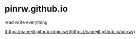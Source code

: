 # pinrw.github.io
read write everything

[https://namejlt.github.io/pinrw/](https://namejlt.github.io/pinrw/)
